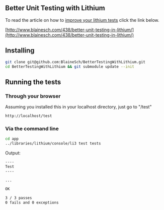 ## Better Unit Testing with Lithium

To read the article on how to [improve your lithium tests](http://www.blainesch.com/438/better-unit-testing-in-lithium/) click the link below.

[http://www.blainesch.com/438/better-unit-testing-in-lithium/](http://www.blainesch.com/438/better-unit-testing-in-lithium/)

## Installing
~~~ bash
git clone git@github.com:BlaineSch/BetterTestingWithLithium.git
cd BetterTestingWithLithium && git submodule update --init
~~~

## Running the tests

### Through your browser
Assuming you installed this in your localhost directory, just go to "/test"
~~~ bash
http://localhost/test
~~~

### Via the command line
~~~ bash
cd app
../libraries/lithium/console/li3 test tests
~~~

Output:
~~~ bash
----
Test
----

...

OK

3 / 3 passes
0 fails and 0 exceptions
~~~
